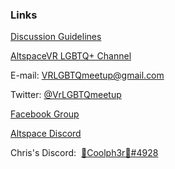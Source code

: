 <h3 id="links">Links</h3>
<p><a href="/guidelines">Discussion Guidelines</a></p>
<p><a href="https://account.altvr.com/channels/lgbtq" target="_blank">AltspaceVR LGBTQ+ Channel</a></p>
<p>E-mail: <a href="mailto:VRLGBTQmeetup@gmail.com" target="_top">VRLGBTQmeetup@gmail.com</a></p>
<p>Twitter: <a href="https://twitter.com/VrLGBTQmeetup" target="_blank">@VrLGBTQmeetup</a></p>
<p><a href="https://www.facebook.com/groups/195286514536810/about/" target="_blank">Facebook Group</a></p>
<p><a href="https://discord.gg/SYAmHa2" target="_blank">Altspace Discord</a></p>
<p>Chris's Discord:&nbsp;&nbsp;<a href="https://discordapp.com/users/295068589860585472" target="_blank">🌈Coolph3r🌈#4928</a></p>

